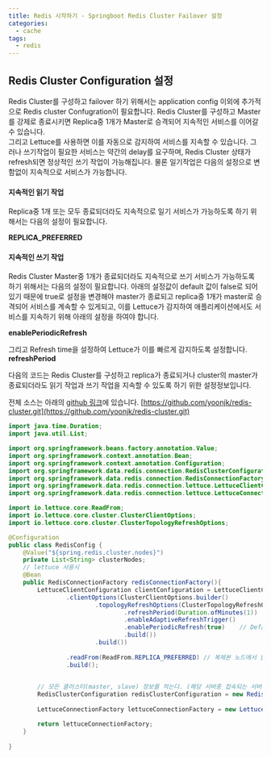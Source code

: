 ```yaml
---
title: Redis 시작하기 - Springboot Redis Cluster Failover 설정
categories:
  - cache 
tags:
  - redis
---
```


## Redis Cluster Configuration 설정
Redis Cluster를 구성하고 failover 하기 위해서는 application config 이외에 추가적으로  Redis cluster Confugration이 필요합니다.
Redis Cluster를 구성하고 Master를 강제로 종료시키면 Replica중 1개가 Master로 승격되어 지속적인 서비스를 이어갈 수 있습니다.  
그리고 Lettuce를 사용하면 이를 자동으로 감지하여 서비스를 지속할 수 있습니다. 
그러나 쓰기작업이 필요한 서비스는 약간의 delay를 요구하며, Redis Cluster 상태가 refresh되면 정상적인 쓰기 작업이 가능해집니다.
물론 일기작업은 다음의 설정으로 변함없이 지속적으로 서비스가 가능합니다.  
#### 지속적인 읽기 작업
Replica중 1개 또는 모두 종료되더라도 지속적으로 일기 서비스가 가능하도록 하기 위해서는 다음의 설정이 필요합니다.  

__REPLICA_PREFERRED__

#### 지속적인 쓰기 작업
Redis Cluster Master중 1개가 종료되더라도 지속적으로 쓰기 서비스가 가능하도록 하기 위해서는 다음의 설정이 필요합니다.
아래의 설정값이 default 값이 false로 되어 있기 때문에 true로 설정을 변경해야 master가 종료되고 replica중 1개가 master로 승격되어 서비스를 계속할 수 있게되고, 이를 Lettuce가 감지하여 애플리케이션에서도 서비스를 지속하기 위해 아래의 설정을 하여야 합니다.

__enablePeriodicRefresh__

그리고 Refresh time을 설정하여 Lettuce가 이를 빠르게 감지하도록 설정합니다.
__refreshPeriod__

다음의 코드는 Redis Cluster를 구성하고 replica가 종료되거나 cluster의 master가 종료되더라도 읽기 작업과 쓰기 작업을 지속할 수 있도록 하기 위한 설정정보입니다.

전체 소스는 아래의 [github 링크](https://github.com/yoonjk/redis-cluster.git)에 있습니다.
[https://github.com/yoonjk/redis-cluster.git](https://github.com/yoonjk/redis-cluster.git)
```java
import java.time.Duration;
import java.util.List;

import org.springframework.beans.factory.annotation.Value;
import org.springframework.context.annotation.Bean;
import org.springframework.context.annotation.Configuration;
import org.springframework.data.redis.connection.RedisClusterConfiguration;
import org.springframework.data.redis.connection.RedisConnectionFactory;
import org.springframework.data.redis.connection.lettuce.LettuceClientConfiguration;
import org.springframework.data.redis.connection.lettuce.LettuceConnectionFactory;

import io.lettuce.core.ReadFrom;
import io.lettuce.core.cluster.ClusterClientOptions;
import io.lettuce.core.cluster.ClusterTopologyRefreshOptions;

@Configuration
public class RedisConfig {
	@Value("${spring.redis.cluster.nodes}")
	private List<String> clusterNodes;
    // lettuce 사용시
    @Bean
    public RedisConnectionFactory redisConnectionFactory(){
        LettuceClientConfiguration clientConfiguration = LettuceClientConfiguration.builder()
        		.clientOptions(ClusterClientOptions.builder()
        				.topologyRefreshOptions(ClusterTopologyRefreshOptions.builder()
        						.refreshPeriod(Duration.ofMinutes(1))
        						.enableAdaptiveRefreshTrigger()
        						.enablePeriodicRefresh(true)    // Default 가 False
        						.build())
        				.build())
        		
                .readFrom(ReadFrom.REPLICA_PREFERRED) // 복제본 노드에서 읽지 만 사용할 수없는 경우 마스터에서 읽습니다.
                .build();
        

        // 모든 클러스터(master, slave) 정보를 적는다. (해당 서버중 접속되는 서버에서 cluster nodes 명령어를 통해 모든 클러스터 정보를 읽어오기에 다운 됐을 경우를 대비하여 모든 노드 정보를 적어두는편이 좋다.)
        RedisClusterConfiguration redisClusterConfiguration = new RedisClusterConfiguration(clusterNodes);
        
        LettuceConnectionFactory lettuceConnectionFactory = new LettuceConnectionFactory(redisClusterConfiguration, clientConfiguration);

        return lettuceConnectionFactory;
    }
        
}
```
